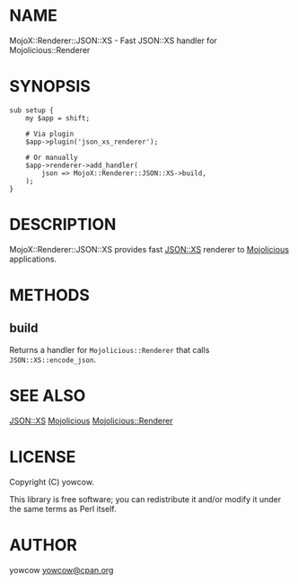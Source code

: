 # NAME

MojoX::Renderer::JSON::XS - Fast JSON::XS handler for Mojolicious::Renderer

# SYNOPSIS

    sub setup {
        my $app = shift;

        # Via plugin
        $app->plugin('json_xs_renderer');

        # Or manually
        $app->renderer->add_handler(
            json => MojoX::Renderer::JSON::XS->build,
        );
    }

# DESCRIPTION

MojoX::Renderer::JSON::XS provides fast [JSON::XS](http://search.cpan.org/perldoc?JSON::XS) renderer to [Mojolicious](http://search.cpan.org/perldoc?Mojolicious) applications.

# METHODS

## build

Returns a handler for `Mojolicious::Renderer` that calls `JSON::XS::encode_json`.

# SEE ALSO

[JSON::XS](http://search.cpan.org/perldoc?JSON::XS)
[Mojolicious](http://search.cpan.org/perldoc?Mojolicious)
[Mojolicious::Renderer](http://search.cpan.org/perldoc?Mojolicious::Renderer)

# LICENSE

Copyright (C) yowcow.

This library is free software; you can redistribute it and/or modify
it under the same terms as Perl itself.

# AUTHOR

yowcow <yowcow@cpan.org>
